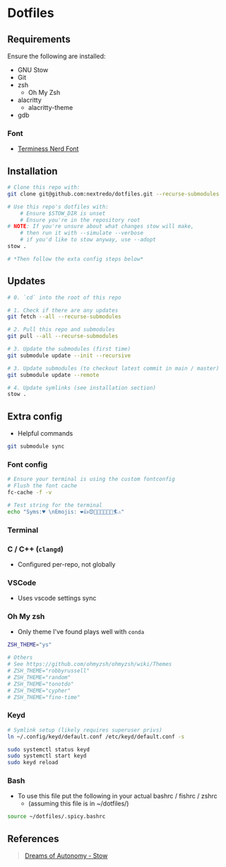 # Dotfiles

## Requirements

Ensure the following are installed:

- GNU Stow
- Git
- zsh
  - Oh My Zsh
- alacritty
  - alacritty-theme
- gdb

### Font

- [Terminess Nerd Font][term-font]

## Installation

```bash
# Clone this repo with:
git clone git@github.com:nextredo/dotfiles.git --recurse-submodules

# Use this repo's dotfiles with:
    # Ensure $STOW_DIR is unset
    # Ensure you're in the repository root
# NOTE: If you're unsure about what changes stow will make,
    # then run it with --simulate --verbose
    # if you'd like to stow anyway, use --adopt
stow .

# *Then follow the exta config steps below*
```

## Updates

```bash
# 0. `cd` into the root of this repo

# 1. Check if there are any updates
git fetch --all --recurse-submodules

# 2. Pull this repo and submodules
git pull --all --recurse-submodules

# 3. Update the submodules (first time)
git submodule update --init --recursive

# 3. Update submodules (to checkout latest commit in main / master)
git submodule update --remote

# 4. Update symlinks (see installation section)
stow .
```

## Extra config

- Helpful commands

```bash
git submodule sync
```

### Font config

```bash
# Ensure your terminal is using the custom fontconfig
# Flush the font cache
fc-cache -f -v

# Test string for the terminal
echo "Syms:♥ \nEmojis: ❤️👍😍🙊🥱🥺✨✅🎊🏄⚠️"
```

### Terminal

### C / C++ (`clangd`)

- Configured per-repo, not globally

### VSCode

- Uses vscode settings sync

### Oh My zsh

- Only theme I've found plays well with `conda`

```zsh
ZSH_THEME="ys"

# Others
# See https://github.com/ohmyzsh/ohmyzsh/wiki/Themes
# ZSH_THEME="robbyrussell"
# ZSH_THEME="random"
# ZSH_THEME="tonotdo"
# ZSH_THEME="cypher"
# ZSH_THEME="fino-time"
```

### Keyd

```bash
# Symlink setup (likely requires superuser privs)
ln ~/.config/keyd/default.conf /etc/keyd/default.conf -s

sudo systemctl status keyd
sudo systemctl start keyd
sudo keyd reload
```

### Bash

- To use this file put the following in your actual bashrc / fishrc / zshrc
    - (assuming this file is in ~/dotfiles/)

```bash
source ~/dotfiles/.spicy.bashrc
```

## References

>[Dreams of Autonomy - Stow][vid1]

<!-- Links -->
[vid1]: https://www.youtube.com/watch?v=y6XCebnB9gs&ab_channel=DreamsofAutonomy
[term-font]: https://www.nerdfonts.com/font-downloads
